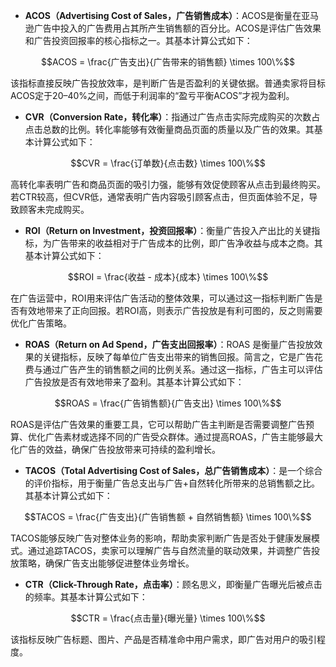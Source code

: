 - **ACOS（Advertising Cost of Sales，广告销售成本）**：ACOS是衡量在亚马逊广告中投入的广告费用占其所产生销售额的百分比。ACOS是评估广告效果和广告投资回报率的核心指标之一。其基本计算公式如下：

<p align=center>$$ACOS = \frac{广告支出}{广告带来的销售额} \times 100\%$$</p>

该指标直接反映广告投放效率，是判断广告是否盈利的关键依据。普通卖家将目标ACOS定于20–40%之间，而低于利润率的“盈亏平衡ACOS”才视为盈利。

- **CVR（Conversion Rate，转化率）**：指通过广告点击实际完成购买的次数占点击总数的比例。转化率能够有效衡量商品页面的质量以及广告的效果。其基本计算公式如下：

$$CVR = \frac{订单数}{点击数} \times 100\%$$

高转化率表明广告和商品页面的吸引力强，能够有效促使顾客从点击到最终购买。若CTR较高，但CVR低，通常表明广告内容吸引顾客点击，但页面体验不足，导致顾客未完成购买。

- **ROI（Return on Investment，投资回报率）**：衡量广告投入产出比的关键指标，为广告带来的收益相对于广告成本的比例，即广告净收益与成本之商。其基本计算公式如下：

$$ROI = \frac{收益 - 成本}{成本} \times 100\%$$

在广告运营中，ROI用来评估广告活动的整体效果，可以通过这一指标判断广告是否有效地带来了正向回报。若ROI高，则表示广告投放是有利可图的，反之则需要优化广告策略。

- **ROAS（Return on Ad Spend，广告支出回报率）**：ROAS 是衡量广告投放效果的关键指标，反映了每单位广告支出带来的销售回报。简言之，它是广告花费与通过广告产生的销售额之间的比例关系。通过这一指标，广告主可以评估广告投放是否有效地带来了盈利。其基本计算公式如下：

$$ROAS = \frac{广告销售额}{广告支出} \times 100\%$$

ROAS是评估广告效果的重要工具，它可以帮助广告主判断是否需要调整广告预算、优化广告素材或选择不同的广告受众群体。通过提高ROAS，广告主能够最大化广告的效益，确保广告投放带来可持续的盈利增长。

- **TACOS（Total Advertising Cost of Sales，总广告销售成本）**：是一个综合的评价指标，用于衡量广告总支出与广告+自然转化所带来的总销售额之比。其基本计算公式如下：

$$TACOS = \frac{广告支出}{广告销售额 + 自然销售额} \times 100\%$$

TACOS能够反映广告对整体业务的影响，帮助卖家判断广告是否处于健康发展模式。通过追踪TACOS，卖家可以理解广告与自然流量的联动效果，并调整广告投放策略，确保广告支出能够促进整体业务增长。

- **CTR（Click-Through Rate，点击率）**：顾名思义，即衡量广告曝光后被点击的频率。其基本计算公式如下：

$$CTR = \frac{点击量}{曝光量} \times 100\%$$

该指标反映广告标题、图片、产品是否精准命中用户需求，即广告对用户的吸引程度。
